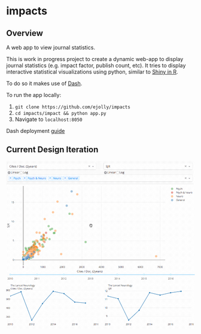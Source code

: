 # impacts  
<!---
[![Build Status](https://travis-ci.org/ejolly/impacts.svg?branch=master)](https://travis-ci.org/ejolly/impacts)
[![Package version](https://img.shields.io/pypi/v/impacts.svg)](https://pypi.python.org/pypi/impacts)

--->
## Overview

A web app to view journal statistics.

This is work in progress project to create a dynamic web-app to display journal statistics (e.g. impact factor, publish count, etc). It tries to display interactive statistical visualizations using python, similar to [Shiny in R](https://shiny.rstudio.com/).  

To do so it makes use of [Dash](https://dash.plot.ly/).

To run the app locally:  
1. `git clone https://github.com/ejolly/impacts`
2. `cd impacts/impact && python app.py`
3. Navigate to `localhost:8050`

Dash deployment [guide](https://dash.plot.ly/deployment)


## Current Design Iteration  

![Alt Text](./current_design.gif)

<!---
## Installation
`pip install git+https://github.com/ejolly/impacts`


## [Documentation](https://impacts.readthedocs.io/en/latest/index.html)
-->
